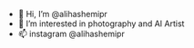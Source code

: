 - 👋 Hi, I’m @alihashemipr
- 👀 I’m interested in photography and AI Artist
- 📫 instagram @alihashemipr
<!---
alihashemipr/alihashemipr is a ✨ special ✨ repository because its `README.md` (this file) appears on your GitHub profile.
You can click the Preview link to take a look at your changes.
--->
